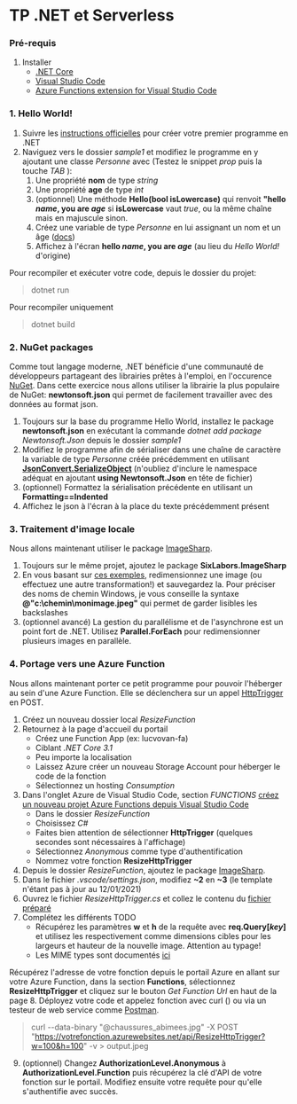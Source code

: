 # TP .NET et Serverless

### Pré-requis
1. Installer
    - [.NET Core](https://dotnet.microsoft.com/download/dotnet-core)
    - [Visual Studio Code](https://code.visualstudio.com/)
    - [Azure Functions extension for Visual Studio Code](https://marketplace.visualstudio.com/items?itemName=ms-azuretools.vscode-azurefunctions)

### 1. Hello World!
1. Suivre les [instructions officielles](https://docs.microsoft.com/en-us/dotnet/core/get-started) pour créer votre premier programme en .NET
2. Naviguez vers le dossier *sample1* et modifiez le programme en y ajoutant une classe *Personne* avec (Testez le snippet *prop* puis la touche *TAB* ):
    1. Une propriété **nom** de type *string*
    2. Une propriété **age** de type *int*
    3. (optionnel) Une méthode **Hello(bool isLowercase)** qui renvoit **"hello *name*, you are *age*** si **isLowercase** vaut *true*, ou la même chaîne mais en majuscule sinon.
    4. Créez une variable de type *Personne* en lui assignant un nom et un âge ([docs](https://docs.microsoft.com/en-us/dotnet/csharp/programming-guide/classes-and-structs/instance-constructors))
    5. Affichez à l'écran **hello *name*, you are *age*** (au lieu du *Hello World!* d'origine)

Pour recompiler et exécuter votre code, depuis le dossier du projet:
> dotnet run

Pour recompiler uniquement
> dotnet build

### 2. NuGet packages
Comme tout langage moderne, .NET bénéficie d'une communauté de développeurs partageant des librairies prêtes à l'emploi, en l'occurence [NuGet](https://nuget.org). Dans cette exercice nous allons utiliser la librairie la plus populaire de NuGet: **newtonsoft.json** qui permet de facilement travailler avec des données au format json.

1. Toujours sur la base du programme Hello World, installez le package **newtonsoft.json** en exécutant la commande *dotnet add package Newtonsoft.Json* depuis le dossier *sample1*
2. Modifiez le programme afin de sérialiser dans une chaîne de caractère la variable de type *Personne* créée précédemment en utilisant [**JsonConvert.SerializeObject**](https://www.newtonsoft.com/json/help/html/SerializingJSON.htm#JsonConvert) (n'oubliez d'inclure le namespace adéquat en ajoutant **using Newtonsoft.Json** en tête de fichier)
3. (optionnel) Formattez la sérialisation précédente en utilisant un **Formatting==Indented**
4. Affichez le json à l'écran à la place du texte précédemment présent

### 3. Traitement d'image locale
Nous allons maintenant utiliser le package [ImageSharp](https://github.com/SixLabors/ImageSharp).

1. Toujours sur le même projet, ajoutez le package **SixLabors.ImageSharp**
2. En vous basant sur [ces exemples](https://docs.sixlabors.com/articles/imagesharp/gettingstarted.html), redimensionnez une image (ou effectuez une autre transformation!) et sauvegardez la. Pour préciser des noms de chemin Windows, je vous conseille la syntaxe **@"c:\chemin\monimage.jpeg"** qui permet de garder lisibles les backslashes
3. (optionnel avancé) La gestion du parallélisme et de l'asynchrone est un point fort de .NET. Utilisez **Parallel.ForEach** pour redimensionner plusieurs images en parallèle.

### 4. Portage vers une Azure Function
Nous allons maintenant porter ce petit programme pour pouvoir l'héberger au sein d'une Azure Function. Elle se déclenchera sur un appel [HttpTrigger](https://docs.microsoft.com/en-us/azure/azure-functions/functions-bindings-storage-blob-trigger?tabs=csharp) en POST.

1. Créez un nouveau dossier local *ResizeFunction*
2. Retournez à la page d'accueil du portail
    - Créez une Function App (ex: lucvovan-fa)
    - Ciblant *.NET Core 3.1*
    - Peu importe la localisation
    - Laissez Azure créer un nouveau Storage Account pour héberger le code de la fonction
    - Sélectionnez un hosting *Consumption*
3. Dans l'onglet Azure de Visual Studio Code, section *FUNCTIONS* [créez un nouveau projet Azure Functions depuis Visual Studio Code](https://docs.microsoft.com/fr-fr/azure/azure-functions/create-first-function-vs-code-csharp)
    - Dans le dossier *ResizeFunction*
    - Choisissez *C#*
    - Faites bien attention de sélectionner **HttpTrigger** (quelques secondes sont nécessaires à l'affichage)
    - Sélectionnez *Anonymous* comme type d'authentification
    - Nommez votre fonction **ResizeHttpTrigger**
4. Depuis le dossier *ResizeFunction*, ajoutez le package [ImageSharp](https://github.com/SixLabors/ImageSharp).
5. Dans le fichier *.vscode/settings.json*, modifiez **~2** en **~3** (le template n'étant pas à jour au 12/01/2021)
6. Ouvrez le fichier *ResizeHttpTrigger.cs* et collez le contenu du [fichier préparé](https://github.com/lvovan/AA-Serverless-NET/blob/master/ResizeHttpTrigger-incomplete.cs)
7. Complétez les différents TODO
    - Récupérez les paramètres **w** et **h** de la requête avec **req.Query[*key*]** et utilisez les respectivement comme dimensions cibles pour les largeurs et hauteur de la nouvelle image. Attention au typage!
    - Les MIME types sont documentés [ici](https://docs.w3cub.com/http/basics_of_http/mime_types/complete_list_of_mime_types.html)


Récupérez l'adresse de votre fonction depuis le portail Azure en allant sur votre Azure Function, dans la section **Functions**, sélectionnez **ResizeHttpTrigger** et cliquez sur le bouton *Get Function Url* en haut de la page
8. Déployez votre code et appelez fonction avec curl () ou via un testeur de web service comme [Postman](https://www.postman.com/downloads/).

> curl --data-binary "@chaussures_abimees.jpg" -X POST "https://votrefonction.azurewebsites.net/api/ResizeHttpTrigger?w=100&h=100" -v > output.jpeg

9. (optionnel) Changez **AuthorizationLevel.Anonymous** à **AuthorizationLevel.Function** puis récupérez la clé d'API de votre fonction sur le portail. Modifiez ensuite votre requête pour qu'elle s'authentifie avec succès. 